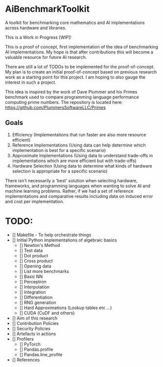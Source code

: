 # AiBenchmarkToolkit
A toolkit for benchmarking core mathematics and AI implementations across hardware and libraries.

This is a Work in Progress [WIP]!

This is a proof of concept, first implementation of the idea of benchmarking AI implementations. My hope is that after contributions this will become a valuable resource for future AI research.

There are still a lot of TODOs to be implemented for the proof-of-concept. My plan is to create an initial proof-of-concept based on previous research work as a starting point for this project. I am hoping to also gauge the interest in such a project.

This idea is inspired by the work of Dave Plummer and his Primes benchmark used to compare programming language performance computing prime numbers. The repository is located here: https://github.com/PlummersSoftwareLLC/Primes

## Goals
1. Efficiency (Implementations that run faster are also more resource efficient)
2. Reference Implementations (Using data can help determine which implementation is best for a specific scenario)
3. Approximate Implementations (Using data to understand trade-offs in implementations which are more efficient but with trade-offs)
4. Hardware Selection (Using data to determine what kinds of hardware selection is appropriate for a specific scenario)

There isn't necessarily a 'best' solution when selecting hardware, frameworks, and programming languages when wanting to solve AI and machine learning problems. Rather, if we had a set of reference implementations and comparative results including data on induced error and cost per implementation.

# TODO:
- [] Makefile - To help orchestrate things
- [] Initial Python implementations of algebraic basics
  - [] Newton's Method
  - [] Test data
  - [] Dot product
  - [] Cross product
  - [] Opening data
  - [] List more benchmarks
  - [] Basic NN
  - [] Perceptron
  - [] Interpolation
  - [] Integration
  - [] Differentiation
  - [] RNG generation
  - [] Hard Approximations (Lookup tables etc ...)
  - [] CUDA (CuDF and others)
- [] Aim of this research
- [] Contribution Policies
- [] Security Policies
- [] Artefacts in actions
- [] Profilers
  - [] PyTorch
  - [] Pandas.profile
  - [] Pandas.line_profile
- [] References
